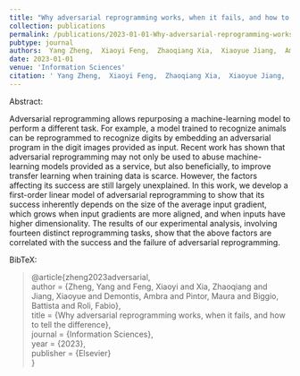 ```yaml
---
title: "Why adversarial reprogramming works, when it fails, and how to tell the difference"
collection: publications
permalink: /publications/2023-01-01-Why-adversarial-reprogramming-works-when-it-fails-and-how-to-tell-the-difference
pubtype: journal
authors:  Yang Zheng,  Xiaoyi Feng,  Zhaoqiang Xia,  Xiaoyue Jiang,  Ambra Demontis,  Maura Pintor,  Battista Biggio,  Fabio Roli
date: 2023-01-01
venue: 'Information Sciences'
citation: ' Yang Zheng,  Xiaoyi Feng,  Zhaoqiang Xia,  Xiaoyue Jiang,  Ambra Demontis,  Maura Pintor,  Battista Biggio,  Fabio Roli, &quot;Why adversarial reprogramming works, when it fails, and how to tell the difference.&quot; Information Sciences, 2023.'
---
```

Abstract:

Adversarial reprogramming allows repurposing a machine-learning model to perform a different task. For example, a model trained to recognize animals can be reprogrammed to recognize digits by embedding an adversarial program in the digit images provided as input. Recent work has shown that adversarial reprogramming may not only be used to abuse machine-learning models provided as a service, but also beneficially, to improve transfer learning when training data is scarce. However, the factors affecting its success are still largely unexplained. In this work, we develop a first-order linear model of adversarial reprogramming to show that its success inherently depends on the size of the average input gradient, which grows when input gradients are more aligned, and when inputs have higher dimensionality. The results of our experimental analysis, involving fourteen distinct reprogramming tasks, show that the above factors are correlated with the success and the failure of adversarial reprogramming.

BibTeX: 
>@article{zheng2023adversarial,<br>    author = {Zheng, Yang and Feng, Xiaoyi and Xia, Zhaoqiang and Jiang, Xiaoyue and Demontis, Ambra and Pintor, Maura and Biggio, Battista and Roli, Fabio},<br>    title = {Why adversarial reprogramming works, when it fails, and how to tell the difference},<br>    journal = {Information Sciences},<br>    year = {2023},<br>    publisher = {Elsevier}<br>}<br>